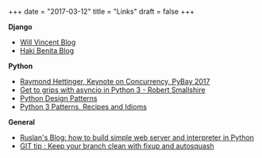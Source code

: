 +++
date = "2017-03-12"
title = "Links"
draft = false
+++

**Django**

- [Will Vincent Blog](https://wsvincent.com/)
- [Haki Benita Blog](https://hakibenita.com/)

**Python**

- [Raymond Hettinger, Keynote on Concurrency, PyBay 2017](https://www.youtube.com/watch?v=9zinZmE3Ogk)
- [Get to grips with asyncio in Python 3 - Robert Smallshire](https://www.youtube.com/watch?v=M-UcUs7IMIM)
- [Python Design Patterns](https://python-patterns.guide/)
- [Python 3 Patterns, Recipes and Idioms](https://python-3-patterns-idioms-test.readthedocs.io/en/latest/index.html)

**General**

- [Ruslan's Blog: how to build simple web server and interpreter in Python](https://ruslanspivak.com/)
- [GIT tip : Keep your branch clean with fixup and autosquash](http://fle.github.io/git-tip-keep-your-branch-clean-with-fixup-and-autosquash.html)


